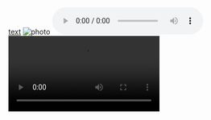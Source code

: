 [text][link]
![photo][image]
![song][audio]
![movie][video]

[link]: /example
[image]: /image.jpeg
[audio]: /song.ogg
[video]: /movie.webm
